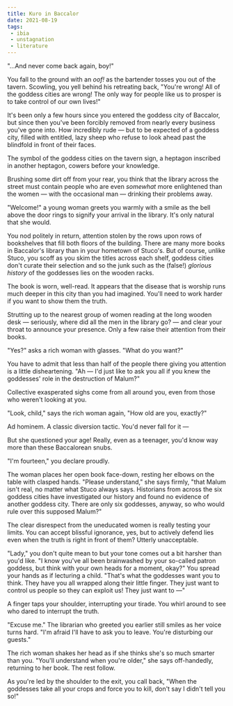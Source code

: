 ```yaml
---
title: Kuro in Baccalor
date: 2021-08-19
tags:
 - ibia
 - unstagnation
 - literature
---
```

"…And never come back again, boy!"

You fall to the ground with an *oof!* as the bartender tosses you out of the tavern. Scowling, you yell behind his retreating back, "You're wrong! All of the goddess cities are wrong! The only way for people like us to prosper is to take control of our own lives!"

<!-- excerpt -->

It's been only a few hours since you entered the goddess city of Baccalor, but since then you've been forcibly removed from nearly every business you've gone into. How incredibly rude — but to be expected of a goddess city, filled with entitled, lazy sheep who refuse to look ahead past the blindfold in front of their faces.

The symbol of the goddess cities on the tavern sign, a heptagon inscribed in another heptagon, cowers before your knowledge.

Brushing some dirt off from your rear, you think that the library across the street must contain people who are even *somewhat* more enlightened than the women — with the occasional man — drinking their problems away.

"Welcome!" a young woman greets you warmly with a smile as the bell above the door rings to signify your arrival in the library. It's only natural that she would.

You nod politely in return, attention stolen by the rows upon rows of bookshelves that fill both floors of the building. There are many more books in Baccalor's library than in your hometown of Stuco's. But of course, unlike Stuco, you scoff as you skim the titles across each shelf, goddess cities don't curate their selection and so the junk such as the (false!) *glorious history* of the goddesses lies on the wooden racks.

The book is worn, well-read. It appears that the disease that is worship runs much deeper in this city than you had imagined. You'll need to work harder if you want to show them the truth.

Strutting up to the nearest group of women reading at the long wooden desk — seriously, where did all the men in the library go? — and clear your throat to announce your presence. Only a few raise their attention from their books.

"Yes?" asks a rich woman with glasses. "What do you want?"

You have to admit that less than half of the people there giving you attention is a little disheartening. "Ah — I'd just like to ask you all if you knew the goddesses' role in the destruction of Malum?"

Collective exasperated sighs come from all around you, even from those who weren't looking at you.

"Look, child," says the rich woman again, "How old are you, exactly?"

Ad hominem. A classic diversion tactic. You'd never fall for it —

But she questioned your age! Really, even as a teenager, you'd know way more than these Baccalorean snubs.

"I'm fourteen," you declare proudly.

The woman places her open book face-down, resting her elbows on the table with clasped hands. "Please understand," she says firmly, "that Malum isn't real, no matter what Stuco always says. Historians from across the six goddess cities have investigated our history and found no evidence of another goddess city. There are only six goddesses, anyway, so who would rule over this supposed Malum?"

The clear disrespect from the uneducated women is really testing your limits. You can accept blissful ignorance, yes, but to actively defend lies even when the truth is right in front of them? Utterly unacceptable.

"Lady," you don't quite mean to but your tone comes out a bit harsher than you'd like. "I know you've all been brainwashed by your so-called patron goddess, but think with your own heads for a moment, okay?" You spread your hands as if lecturing a child. "That's what the goddesses want you to think. They have you all wrapped along their little finger. They just want to control us people so they can exploit us! They just want to —"

A finger taps your shoulder, interrupting your tirade. You whirl around to see who dared to interrupt the truth.

"Excuse me." The librarian who greeted you earlier still smiles as her voice turns hard. "I'm afraid I'll have to ask you to leave. You're disturbing our guests."

The rich woman shakes her head as if she thinks she's so much smarter than you. "You'll understand when you're older," she says off-handedly, returning to her book. The rest follow.

As you're led by the shoulder to the exit, you call back, "When the goddesses take all your crops and force you to kill, don't say I didn't tell you so!"

